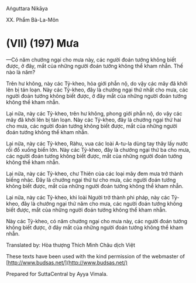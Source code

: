 Aṅguttara Nikāya

XX. Phẩm Bà-La-Môn

# (VII) (197) Mưa

—Có năm chướng ngại cho mưa này, các người đoán tướng không biết được, ở đây, mắt của những người đoán tướng không thể kham nhẫn. Thế nào là năm?

Trên hư không, này các Tỷ-kheo, hỏa giới phẫn nộ, do vậy các mây đã khởi lên bị tán loạn. Này các Tỷ-kheo, đây là chướng ngại thứ nhất cho mưa, các người đoán tướng không biết được, ở đây mắt của những người đoán tướng không thể kham nhẫn.

Lại nữa, này các Tỷ-kheo, trên hư không, phong giới phẫn nộ, do vậy các mây đã khởi lên bị tán loạn. Này các Tỷ-kheo, đây là chướng ngại thứ hai cho mưa, các người đoán tướng không biết được, mắt của những người đoán tướng không thể kham nhẫn.

Lại nữa, này các Tỷ-kheo, Ràhu, vua các loài A-tu-la dùng tay thây lấy nước rồi đổ xuống biển lớn. Này các Tỷ-kheo, đây là chướng ngại thứ ba cho mưa, các người đoán tướng không biết được, mắt của những người đoán tướng không thể kham nhẫn.

Lại nữa, này các Tỷ-kheo, chư Thiên của các loại mây đem mưa trở thành biếng nhác. Ðây là chướng ngại thứ tư cho mưa, các người đoán tướng không biết được, mắt của những người đoán tướng không thể kham nhẫn.

Lại nữa, này các Tỷ-kheo, khi loài Người trở thành phi pháp, này các Tỷ-kheo, đây là chướng ngại thứ năm cho mưa, các người đoán tướng không biết được, mắt của những người đoán tướng không thể kham nhẫn.

Này các Tỷ-kheo, có năm chướng ngại cho mưa này, các người đoán tướng không biết được, ở đây mắt của những người đoán tướng không thể kham nhẫn.

Translated by: Hòa thượng Thích Minh Châu dịch Việt

These texts have been used with the kind permission of the webmaster of [http://www.budsas.net/](http://www.budsas.net/)

Prepared for SuttaCentral by Ayya Vimala.